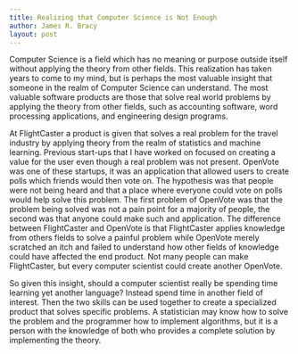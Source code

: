 ```yaml
---
title: Realizing that Computer Science is Not Enough
author: James R. Bracy
layout: post
---
```


Computer Science is a field which has no meaning or purpose outside itself without applying the theory from other fields. This realization has taken years to come to my mind, but is perhaps the most valuable insight that someone in the realm of Computer Science can understand. The most valuable software products are those that solve real world problems by applying the theory from other fields, such as accounting software, word processing applications, and engineering design programs.

At FlightCaster a product is given that solves a real problem for the travel industry by applying theory from the realm of statistics and machine learning. Previous start-ups that I have worked on focused on creating a value for the user even though a real problem was not present. OpenVote was one of these startups, it was an application that allowed users to create polls which friends would then vote on. The hypothesis was that people were not being heard and that a place where everyone could vote on polls would help solve this problem. The first problem of OpenVote was that the problem being solved was not a pain point for a majority of people, the second was that anyone could make such and application. The difference between FlightCaster and OpenVote is that FlightCaster applies knowledge from others fields to solve a painful problem while OpenVote merely scratched an itch and failed to understand how other fields of knowledge could have affected the end product. Not many people can make FlightCaster, but every computer scientist could create another OpenVote.

So given this insight, should a computer scientist really be spending time learning yet another language? Instead spend time in another field of interest. Then the two skills can be used together to create a specialized product that solves specific problems. A statistician may know how to solve the problem and the programmer how to implement algorithms, but it is a person with the knowledge of both who provides a complete solution by implementing the theory.
